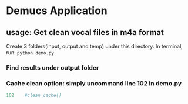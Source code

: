 # Demucs Application
## usage: Get clean vocal files in m4a format
Create 3 folders(input, output and temp) under this directory. In terminal, run: ``python demo.py``
### Find results under output folder
### Cache clean option: simply uncommand line 102 in demo.py
```python
102    #clean_cache()
```
